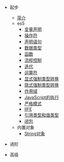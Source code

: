 * 起步
  * [简介](README.md)
  * es5
    * [变量声明](es5/es5-variable.md)
    * [操作符](es5/es5-operator.md)
    * [声明语句](es5/es5-statements.md)
    * [数据类型](es5/es5-datatype.md)
    * [函数](es5/es5-function.md)
    * [流程控制](es5/es5-controls.md)
    * [迭代](es5/es5-iteration.md)
    * [运算符](es5/es5-character.md)
    * [显式强制类型转换](es5/es5-exp-conversions.md)
    * [隐式强制类型转换](es5/es5-imp-conversions.md)
    * [作用域](es5/es5-scope.md)
    * [JavaScript的执行](es5/es5-js-execution.md)
    * [严格模式](es5/es5-strict.md)
    * [IIFE](es5/es5-iife.md)
    * [引用类型和值类型](es5/es5-valuetype.md)
    * [闭包](es5/es5-closure.md)
  * 内置对象
    * [String对象](es5/es5-String.md)

* 进阶

* 高级

